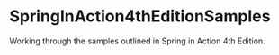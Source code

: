 # SpringInAction4thEditionSamples
Working through the samples outlined in Spring in Action 4th Edition.
